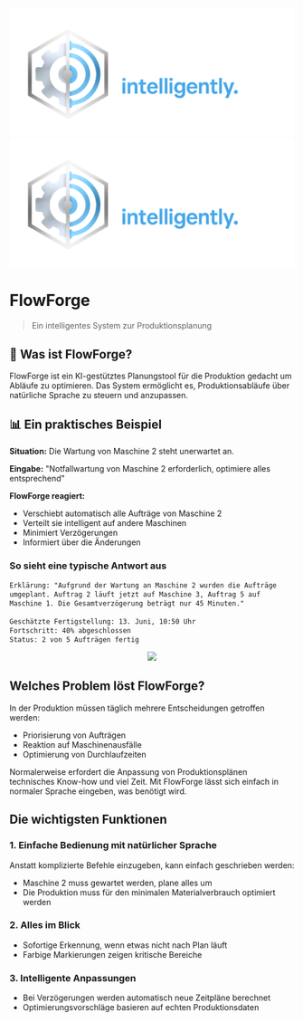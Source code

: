 <p align="center">
  <img src="https://github.com/VladBelibou/FlowForge/blob/main/images/Dark%20Mode%20Logo.png#gh-light-mode-only">
  <img src="https://github.com/VladBelibou/FlowForge/blob/main/images/Dark%20Mode%20Logo.png#gh-dark-mode-only">
</p>

# FlowForge

> Ein intelligentes System zur Produktionsplanung

## 🎯 Was ist FlowForge?

FlowForge ist ein KI-gestütztes Planungstool für die Produktion gedacht um Abläufe zu optimieren. Das System ermöglicht es, Produktionsabläufe über natürliche Sprache zu steuern und anzupassen.

## 📊 Ein praktisches Beispiel

**Situation:** Die Wartung von Maschine 2 steht unerwartet an.

**Eingabe:** "Notfallwartung von Maschine 2 erforderlich, optimiere alles entsprechend"

**FlowForge reagiert:**
- Verschiebt automatisch alle Aufträge von Maschine 2
- Verteilt sie intelligent auf andere Maschinen
- Minimiert Verzögerungen
- Informiert über die Änderungen

### So sieht eine typische Antwort aus

```
Erklärung: "Aufgrund der Wartung an Maschine 2 wurden die Aufträge 
umgeplant. Auftrag 2 läuft jetzt auf Maschine 3, Auftrag 5 auf 
Maschine 1. Die Gesamtverzögerung beträgt nur 45 Minuten."

Geschätzte Fertigstellung: 13. Juni, 10:50 Uhr
Fortschritt: 40% abgeschlossen
Status: 2 von 5 Aufträgen fertig
```

<p align="center">
  <img src="https://github.com/Belicoding/FlowForge/blob/main/images/GIF">
</p>

##  Welches Problem löst FlowForge?

In der Produktion müssen täglich mehrere Entscheidungen getroffen werden:
- Priorisierung von Aufträgen
- Reaktion auf Maschinenausfälle
- Optimierung von Durchlaufzeiten

Normalerweise erfordert die Anpassung von Produktionsplänen technisches Know-how und viel Zeit. 
Mit FlowForge lässt sich einfach in normaler Sprache eingeben, was benötigt wird.

##  Die wichtigsten Funktionen

### 1. **Einfache Bedienung mit natürlicher Sprache** 
Anstatt komplizierte Befehle einzugeben, kann einfach geschrieben werden:
- Maschine 2 muss gewartet werden, plane alles um
- Die Produktion muss für den minimalen Materialverbrauch optimiert werden

### 2. **Alles im Blick** 
- Sofortige Erkennung, wenn etwas nicht nach Plan läuft
- Farbige Markierungen zeigen kritische Bereiche

### 3. **Intelligente Anpassungen** 
- Bei Verzögerungen werden automatisch neue Zeitpläne berechnet
- Optimierungsvorschläge basieren auf echten Produktionsdaten
